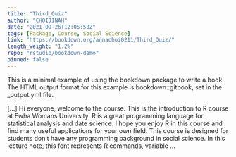 ```yaml
---
title: "Third_Quiz"
author: "CHOIJINAH"
date: "2021-09-26T12:05:58Z"
tags: [Package, Course, Social Science]
link: "https://bookdown.org/annachoi0211/Third_Quiz/"
length_weight: "1.2%"
repo: "rstudio/bookdown-demo"
pinned: false
---
```


<p>This is a minimal example of using the bookdown package to write a book. The HTML output format for this example is bookdown::gitbook, set in the _output.yml file.</p> [...] Hi everyone, welcome to the course. This is the introduction to R course at Ewha Womans University. R is a great programming language for statistical analysis and date science. I hope you enjoy R in this course and find many useful applications for your own field. This course is designed for students don’t have any programming background in social science. In this lecture note, this font represents R commands, variable  ...
